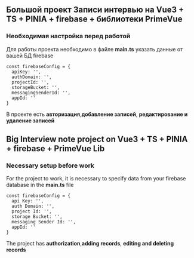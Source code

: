 ## Большой проект Записи интервью на Vue3 + TS + PINIA + firebase + библиотеки PrimeVue

### Необходимая настройка перед работой

Для работы проекта необходимо в файле **main.ts** указать данные от вашей БД firebase

```
const firebaseConfig = {
  apiKey: '',
  authDomain: '',
  projectId: '',
  storageBucket: '',
  messagingSenderId: '',
  appId: ''
}
```

В проекте есть **авторизация**,**добавление записей**, **редактирование и удаление записей**

## Big Interview note project on Vue3 + TS + PINIA + firebase + PrimeVue Lib

### Necessary setup before work

For the project to work, it is necessary to specify data from your firebase database in the **main.ts** file

```
const firebaseConfig = {
  api Key: '',
  auth Domain: '',
  project Id: '',
  storage Bucket: '',
  messaging Sender Id: '',
  appId: ''
}
```

The project has **authorization**,**adding records**, **editing and deleting records**

